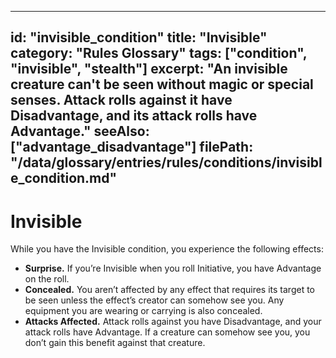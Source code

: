 
---
id: "invisible_condition"
title: "Invisible"
category: "Rules Glossary"
tags: ["condition", "invisible", "stealth"]
excerpt: "An invisible creature can't be seen without magic or special senses. Attack rolls against it have Disadvantage, and its attack rolls have Advantage."
seeAlso: ["advantage_disadvantage"]
filePath: "/data/glossary/entries/rules/conditions/invisible_condition.md"
---
# Invisible

While you have the Invisible condition, you experience the following effects:

*   **Surprise.** If you’re Invisible when you roll <span data-term-id="initiative" class="glossary-term-link-from-markdown">Initiative</span>, you have <span data-term-id="advantage" class="glossary-term-link-from-markdown">Advantage</span> on the roll.
*   **Concealed.** You aren’t affected by any effect that requires its target to be seen unless the effect’s creator can somehow see you. Any equipment you are wearing or carrying is also concealed.
*   **Attacks Affected.** <span data-term-id="attack_roll" class="glossary-term-link-from-markdown">Attack rolls</span> against you have <span data-term-id="advantage_disadvantage" class="glossary-term-link-from-markdown">Disadvantage</span>, and your <span data-term-id="attack_roll" class="glossary-term-link-from-markdown">attack rolls</span> have <span data-term-id="advantage" class="glossary-term-link-from-markdown">Advantage</span>. If a creature can somehow see you, you don’t gain this benefit against that creature.
